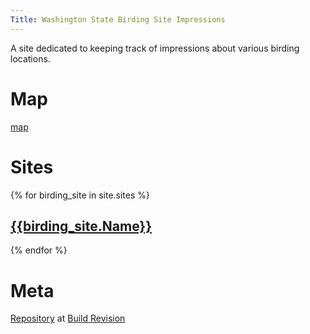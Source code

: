 ```yaml
---
Title: Washington State Birding Site Impressions
---
```


A site dedicated to keeping track of impressions about various birding locations.

# Map
[map](map.html)

# Sites

{% for birding_site in site.sites %}
## [{{birding_site.Name}}]({{site.baseurl}}/{{birding_site.url}})

{% endfor %}

# Meta
[Repository]({{site.github.repository_url}}) at [Build Revision]({{site.github.repository_url}}/commit/{{site.github.build_revision}})
